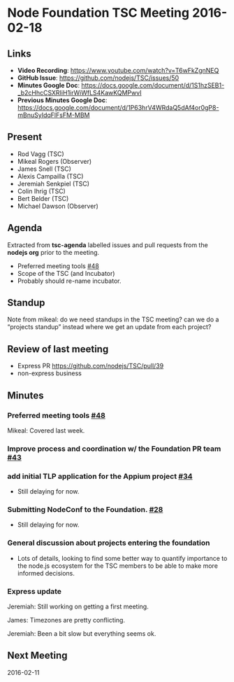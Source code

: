 # Node Foundation TSC Meeting 2016-02-18

## Links

* **Video Recording**: <https://www.youtube.com/watch?v=T6wFkZgnNEQ>
* **GitHub Issue**: <https://github.com/nodejs/TSC/issues/50>
* **Minutes Google Doc**: <https://docs.google.com/document/d/1S1hzSEB1-_b2cHhcCSXRIiH1irWiWfLS4KawKQMPwvI>
* **Previous Minutes Google Doc**: <https://docs.google.com/document/d/1P63hrV4WRdaQ5dAf4or0gP8-mBnuSyIdqFlFsFM-MBM>

## Present

* Rod Vagg (TSC)
* Mikeal Rogers (Observer)
* James Snell (TSC)
* Alexis Campailla (TSC)
* Jeremiah Senkpiel (TSC)
* Colin Ihrig (TSC)
* Bert Belder (TSC)
* Michael Dawson (Observer)

## Agenda

Extracted from **tsc-agenda** labelled issues and pull requests from the **nodejs org** prior to the meeting.

* Preferred meeting tools [#48](https://github.com/nodejs/TSC/issues/48)
* Scope of the TSC (and Incubator)
* Probably should re-name incubator.

## Standup

Note from mikeal: do we need standups in the TSC meeting? can we do a “projects standup” instead where we get an update from each project?

## Review of last meeting

* Express PR <https://github.com/nodejs/TSC/pull/39>
* non-express business

## Minutes

### Preferred meeting tools [#48](https://github.com/nodejs/TSC/issues/48)

Mikeal: Covered last week.

### Improve process and coordination w/ the Foundation PR team [#43](https://github.com/nodejs/TSC/issues/43)

### add initial TLP application for the Appium project [#34](https://github.com/nodejs/TSC/pull/34)

- Still delaying for now.

### Submitting NodeConf to the Foundation. [#28](https://github.com/nodejs/TSC/pull/28)

- Still delaying for now.

### General discussion about projects entering the foundation

- Lots of details, looking to find some better way to quantify importance to the node.js ecosystem for the TSC members to be able to make more informed decisions.

### Express update

Jeremiah: Still working on getting a first meeting.

James: Timezones are pretty conflicting.

Jeremiah: Been a bit slow but everything seems ok.

## Next Meeting

2016-02-11
